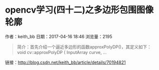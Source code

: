 # opencv学习(四十二)之多边形包围图像轮廓
作者：keith_bb
日期：2017-04-16 18:46
浏览量：2195
> 简介：首先介绍一个逼近多边形的函数approxPolyDP()，其定义如下：void cv::approxPolyDP   (   InputArray  curve,
                  ...

 链接：http://blog.csdn.net/keith_bb/article/details/70194821
